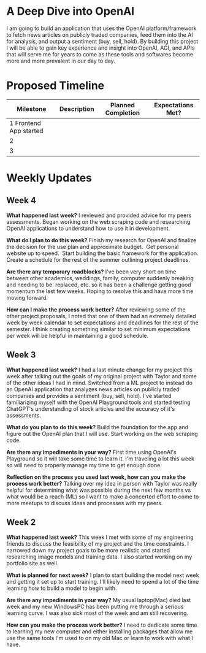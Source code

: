 
# A Deep Dive into OpenAI

I am going to build an application that uses the OpenAI platform/framework to fetch news articles on publicly traded companies, feed them into the AI for analysis, and output a sentiment (buy, sell, hold).  By building this project I will be able to gain key experience and insight into OpenAI, AGI, and APIs that will serve me for years to come as these tools and softwares become more and more prevalent in our day to day.

# Proposed Timeline
| **Milestone** | **Description** | **Planned Completion** | **Expectations Met?**  |   
|---------------|-----------------|------------------------|---|
| 1 Frontend App started            |                 |                        |   |  
| 2             |                 |                        |   |   
| 3             |                 |                        |   | 
# Weekly Updates
## Week 4
**What happened last week?**
I reviewed and provided advice for my peers assessments. Began working on the web scraping code and researching OpenAI applications to understand how to use it in development.

**What do I plan to do this week?**
Finish my research for OpenAI and finalize the decision for the use plan and approximate budget.  Get personal website up to speed.  Start building the basic framework for the application. Create a schedule for the rest of the summer outlining project deadlines.

**Are there any temporary roadblocks?**
I've been very short on time between other academics, weddings, family, computer suddenly breaking and needing to be  replaced, etc. so it has been a challenge getting good momentum the last few weeks. Hoping to resolve this and have more time moving forward.

**How can I make the process work better?**
After reviewing some of the other project proposals, I noted that one of them had an extremely detailed week by week calendar to set expectations and deadlines for the rest of the semester. I think creating something similar to set minimum expectations per week will be helpful in maintaining a good schedule.


## Week 3
**What happened last week?**
I had a last minute change for my project this week after talking out the goals of my original project with Taylor and some of the other ideas I had in mind. Switched from a ML project to instead do an OpenAI application that analyzes news articles on publicly traded companies and provides a sentiment (buy, sell, hold).
I've started familiarizing myself with the OpenAI Playground tools and started testing ChatGPT's understanding of stock articles and the accuracy of it's assessments.

**What do you plan to do this week?**
Build the foundation for the app and figure out the OpenAI plan that I will use.
Start working on the web scraping code.

**Are there any impediments in your way?**
First time using OpenAI's Playground so it will take some time to learn it.
I'm traveling a lot this week so will need to properly manage my time to get enough done.

**Reflection on the process you used last week, how can you make the process work better?**
Talking over my idea in person with Taylor was really helpful for determining what was possible during the next few months vs what would be a reach (ML) so I want to make a concerted effort to come to more meetups to discuss ideas and processes with my peers.


## Week 2
**What happened last week?**
This week I met with some of my engineering friends to discuss the feasibility of my project and the time constraints. I narrowed down my project goals to be more realistic and started researching image models and training data.
I also started working on my portfolio site as well.

**What is planned for next week?**
I plan to start building the model next week and getting it set up to start training. I'll likely need to spend a lot of the time learning how to build a model to begin with.

**Are there any impediments in your way?**
My usual laptop(Mac) died last week and my new WindowsPC has been putting me through a serious learning curve. I was also sick most of the week and am still recovering.


**How can you make the process work better?**
I need to dedicate some time to learning my new computer and either installing packages that allow me use the same tools I'm used to on my old Mac or learn to work with what I have.
